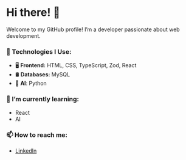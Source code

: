 # Hi there! 👋
Welcome to my GitHub profile! I’m a developer passionate about web development.


### 🔧 Technologies I Use:
- 🖥️ **Frontend:** HTML, CSS, TypeScript, Zod, React
- 🛢️ **Databases:** MySQL
- 🤖 **AI**: Python

### 🚀 I’m currently learning:
- React
- AI

### 📫 How to reach me:
- [LinkedIn](https://www.linkedin.com/in/ahmed-ibrahim-807258243/)

<!--
**Ah-Ibrahim/Ah-Ibrahim** is a ✨ _special_ ✨ repository because its `README.md` (this file) appears on your GitHub profile.

Here are some ideas to get you started:

- 🔭 I’m currently working on ...
- 🌱 I’m currently learning ...
- 👯 I’m looking to collaborate on ...
- 🤔 I’m looking for help with ...
- 💬 Ask me about ...
- 📫 How to reach me: ...
- 😄 Pronouns: ...
- ⚡ Fun fact: ...
-->
